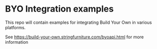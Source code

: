 # BYO Integration examples
This repo will contain examples for integrating Build Your Own in various platforms. 

See https://build-your-own.stringfurniture.com/byoapi.html for more information